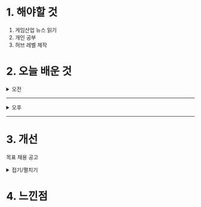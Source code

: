 
# 1. 해야할 것

1. 게임산업 뉴스 읽기 
2. 개인 공부  
3. 허브 레벨 제작


# 2. 오늘 배운 것

<details>
<summary>오전</summary>

## 오늘의 뉴스
### 

```

```


</details>

****

<details>
<summary>오후</summary>

## 레벨 디자인 설계
### [허브 레벨 디자인](https://namu.wiki/w/%ED%97%88%EB%B8%8C(%EB%A0%88%EB%B2%A8%20%EB%94%94%EC%9E%90%EC%9D%B8))
![image](https://github.com/user-attachments/assets/b24a9639-694b-4226-aeb1-56c838ee2b88)

![image](https://github.com/user-attachments/assets/702335b9-6c32-452a-8232-df6e2a7c1dd0)

![image](https://github.com/user-attachments/assets/54ae4cbc-e188-43d1-bc5c-b9bf78b0c097)

![image](https://github.com/user-attachments/assets/bdc6f56e-ed05-4bf7-8fb2-f4eb98f75195)

</details>

****


# 3. 개선
목표 채용 공고

<details>
<summary>접기/펼치기</summary>

![image](https://github.com/user-attachments/assets/8ebd103b-2caf-4e9f-91ed-3d5cbf73937c)

[채용공고: 레벨디자이너](https://career.nexon.com/user/recruit/member/postDetail?joinCorp=NO&reNo=20250008&currentPage=0)


</details>



# 4. 느낀점
